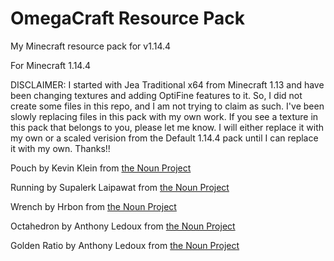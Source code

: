 # OmegaCraft Resource Pack
 My Minecraft resource pack for v1.14.4

For Minecraft 1.14.4

DISCLAIMER:  I started with Jea Traditional x64 from Minecraft 1.13 and have been changing textures and adding OptiFine features to it.  So, I did not create some files in this repo, and I am not trying to claim as such.  I've been slowly replacing files in this pack with my own work.  If you see a texture in this pack that belongs to you, please let me know.  I will either replace it with my own or a scaled verision from the Default 1.14.4 pack until I can replace it with my own.  Thanks!!

Pouch by Kevin Klein from [the Noun Project](https://thenounproject.com)

Running by Supalerk Laipawat from [the Noun Project](https://thenounproject.com)

Wrench by Hrbon from [the Noun Project](https://thenounproject.com)

Octahedron by Anthony Ledoux from [the Noun Project](https://thenounproject.com/Vntole/uploads/?i=1751812)

Golden Ratio by Anthony Ledoux from [the Noun Project](https://thenounproject.com/Vntole/uploads/?i=1751833)

